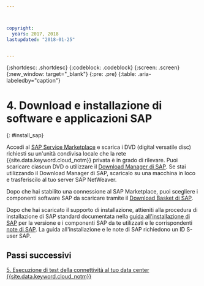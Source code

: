 ```yaml
---



copyright:
  years: 2017, 2018
lastupdated: "2018-01-25"


---
```


{:shortdesc: .shortdesc}
{:codeblock: .codeblock}
{:screen: .screen}
{:new_window: target="_blank"}
{:pre: .pre}
{:table: .aria-labeledby="caption"}

# 4. Download e installazione di software e applicazioni SAP
{: #install_sap}

Accedi al [SAP Service Marketplace](https://websmp201.sap-ag.de/) e scarica i DVD (digital versatile disc) richiesti su un'unità condivisa locale che la rete {{site.data.keyword.cloud_notm}} privata è in grado di rilevare. Puoi scaricare ciascun DVD o utilizzare il [Download Manager di SAP](https://support.sap.com/software/download-manager/help.html). Se stai utilizzando il Download Manager di SAP, scaricalo su una macchina in loco e trasferiscilo al tuo server SAP NetWeaver. 

Dopo che hai stabilito una connessione al SAP Marketplace, puoi scegliere i componenti software SAP da scaricare tramite il [Download Basket di SAP](https://websmp210.sap-ag.de/~sapidp/002006825000000233112001/).

Dopo che hai scaricato il supporto di installazione, attieniti alla procedura di installazione di SAP standard documentata nella [guida all'installazione di SAP](https://service.sap.com/instguides) per la versione e i componenti SAP da te utilizzati e le corrispondenti [note di SAP](https://support.sap.com/notes). La guida all'installazione e le note di SAP richiedono un ID S-user SAP.

## Passi successivi

  [5. Esecuzione di test della connettività al tuo data center {{site.data.keyword.cloud_notm}}](/docs/infrastructure/sap-netweaver/sap-testing-connectivity.html)
